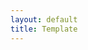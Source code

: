 ```yaml
---
layout: default
title: Template
---
```


<!-- This page renders the contents of Course_MLDDesignDoc/template.md -->


